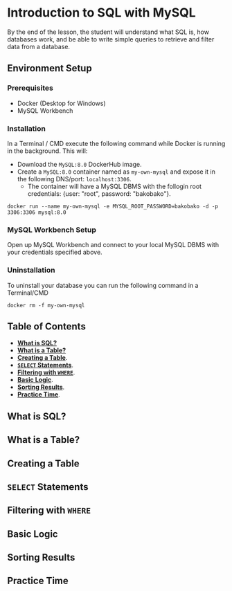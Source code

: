 # Introduction to SQL with MySQL

By the end of the lesson, the student will understand what SQL is, how databases work, and be able to write simple queries to retrieve and filter data from a database.

## Environment Setup
### Prerequisites
- Docker (Desktop for Windows)
- MySQL Workbench

### Installation
In a Terminal / CMD execute the following command while Docker is running in the background. This will:
- Download the `MySQL:8.0` DockerHub image.
- Create a `MySQL:8.0` container named as `my-own-mysql` and expose it in the following DNS/port: `localhost:3306`.
  - The container will have a MySQL DBMS with the follogin root credentials: {user: "root", password: "bakobako"}.

```docker
docker run --name my-own-mysql -e MYSQL_ROOT_PASSWORD=bakobako -d -p 3306:3306 mysql:8.0
```

### MySQL Workbench Setup
Open up MySQL Workbench and connect to your local MySQL DBMS with your credentials specified above.

### Uninstallation
To uninstall your database you can run the following command in a Terminal/CMD
```docker
docker rm -f my-own-mysql
```

## Table of Contents
- **[What is SQL?](what-is-sql)**
- **[What is a Table?]()**
- **[Creating a Table]()**.
- **[`SELECT` Statements]()**.
- **[Filtering with `WHERE`]()**.
- **[Basic Logic]()**.
- **[Sorting Results](#sorting-results)**.
- **[Practice Time](#practice-time)**.

## What is SQL?

## What is a Table?

## Creating a Table

## `SELECT` Statements

## Filtering with `WHERE`

## Basic Logic

## Sorting Results

## Practice Time

